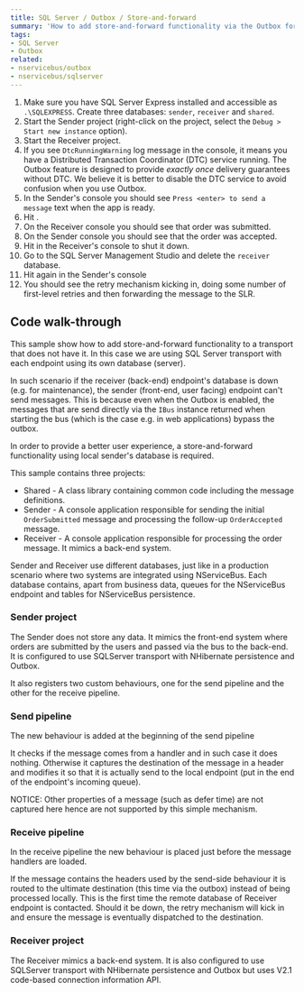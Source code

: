 ```yaml
---
title: SQL Server / Outbox / Store-and-forward
summary: 'How to add store-and-forward functionality via the Outbox for external-facing endpoints'
tags:
- SQL Server
- Outbox
related:
- nservicebus/outbox
- nservicebus/sqlserver
---
```


 1. Make sure you have SQL Server Express installed and accessible as `.\SQLEXPRESS`. Create three databases: `sender`, `receiver` and `shared`.
 2. Start the Sender project (right-click on the project, select the `Debug > Start new instance` option). 
 3. Start the Receiver project.
 4. If you see `DtcRunningWarning` log message in the console, it means you have a Distributed Transaction Coordinator (DTC) service running. The Outbox feature is designed to provide *exactly once* delivery guarantees without DTC. We believe it is better to disable the DTC service to avoid confusion when you use Outbox.
 5. In the Sender's console you should see `Press <enter> to send a message` text when the app is ready. 
 6. Hit <enter>.
 7. On the Receiver console you should see that order was submitted.
 8. On the Sender console you should see that the order was accepted.
 9. Hit <enter> in the Receiver's console to shut it down.
 10. Go to the SQL Server Management Studio and delete the `receiver` database.
 11. Hit <enter> again in the Sender's console
 12. You should see the retry mechanism kicking in, doing some number of first-level retries and then forwarding the message to the SLR.

## Code walk-through

This sample show how to add store-and-forward functionality to a transport that does not have it. In this case we are using SQL Server transport with each endpoint using its own database (server). 

In such scenario if the receiver (back-end) endpoint's database is down (e.g. for maintenance), the sender (front-end, user facing) endpoint can't send messages. This is because even when the Outbox is enabled, the messages that are send directly via the `IBus` instance returned when starting the bus (which is the case e.g. in web applications) bypass the outbox.

In order to provide a better user experience, a store-and-forward functionality using local sender's database is required. 

This sample contains three projects: 

 * Shared - A class library containing common code including the message definitions.
 * Sender - A console application responsible for sending the initial `OrderSubmitted` message and processing the follow-up `OrderAccepted` message.
 * Receiver - A console application responsible for processing the order message. It mimics a back-end system.

Sender and Receiver use different databases, just like in a production scenario where two systems are integrated using NServiceBus. Each database contains, apart from business data, queues for the NServiceBus endpoint and tables for NServiceBus persistence.


### Sender project
 
The Sender does not store any data. It mimics the front-end system where orders are submitted by the users and passed via the bus to the back-end. It is configured to use SQLServer transport with NHibernate persistence and Outbox.

<!-- import SenderConfiguration -->

It also registers two custom behaviours, one for the send pipeline and the other for the receive pipeline.

### Send pipeline

The new behaviour is added at the beginning of the send pipeline

<!-- import OutboxLoopbackSendBehavior -->

It checks if the message comes from a handler and in such case it does nothing. Otherwise it captures the destination of the message in a header and modifies it so that it is actually send to the local endpoint (put in the end of the endpoint's incoming queue).

NOTICE: Other properties of a message (such as defer time) are not captured here hence are not supported by this simple mechanism.

### Receive pipeline

In the receive pipeline the new behaviour is placed just before the message handlers are loaded.

<!-- import OutboxLoopbackReceiveBehavior -->

If the message contains the headers used by the send-side behaviour it is routed to the ultimate destination (this time via the outbox) instead of being processed locally. This is the first time the remote database of Receiver endpoint is contacted. Should it be down, the retry mechanism will kick in and ensure the message is eventually dispatched to the destination.


### Receiver project

The Receiver mimics a back-end system. It is also configured to use SQLServer transport with NHibernate persistence and Outbox but uses V2.1 code-based connection information API.

<!-- import ReceiverConfiguration -->
